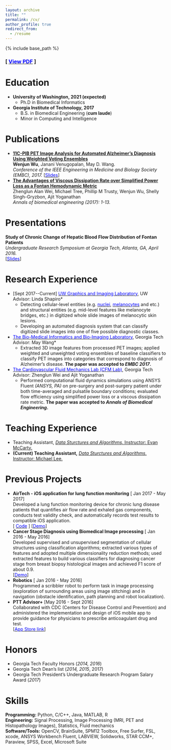 ```yaml
---
layout: archive
title: ""
permalink: /cv/
author_profile: true
redirect_from:
  - /resume
---
```


{% include base_path %}

### \[ [<span style="color:blue">View PDF</span>]() \]

Education
======

* **University of Washington, 2021 (expected)** 
  - Ph.D in Biomedical Informatics
* **Georgia Institute of Technology,  2017**
  - B.S. in Biomedical Engineering (**cum laude**)
  - Minor in Computing and Intelligence

# Publications

- <span style="color:blue">**[11C-PIB PET Image Analysis for Automated Alzheimer’s Diagnosis Using Weighted Voting Ensembles](http://ieeexplore.ieee.org/abstract/document/8037712/)**</span><br/> **Wenjun Wu**, Janani Venugopalan, May D. Wang.<br/> *Conference of the IEEE Engineering in Medicine and Biology Society (EMBC), 2017.*   \[[<span style="color:blue">Slides</span>](/files/EMBC.pdf)\]
- <span style="color:blue">**[The Advantages of Viscous Dissipation Rate over Simplified Power Loss as a Fontan Hemodynamic Metric](https://link.springer.com/article/10.1007/s10439-017-1950-1)**</span><br/> Zhenglun Alan Wei, Michael Tree, Phillip M Trusty, Wenjun Wu, Shelly Singh-Gryzbon, Ajit Yoganathan <br/> *Annals of biomedical engineering (2017): 1-13.*

# Presentations

**Study of Chronic Change of Hepatic Blood Flow Distribution of Fontan Patients**<br/> *Undergraduate Research Symposium at Georgia Tech, Atlanta, GA, April 2016.*<br/>  \[[<span style="color:blue">Slides</span>](/files/Poster_UROP.pdf)\]

# Research Experience

- \[Sept 2017--Current\]  [<span style="color:blue">UW Graphics and Imaging Laboratory</span>](http://grail.cs.washington.edu/), UW<br/>Advisor: Linda Shapiro*
  - Detecting cellular-level entities (e.g. [<span style="color:blue">nuclei</span>](/files/nuclei-detection.pdf), [<span style="color:blue">melanocytes</span>](/files/Melanocyte.pdf) and etc.) and structural entities (e.g. mid-level features like melanocyte bridges, etc.) in digitized whole slide images of melanocytic skin lesions. 
  - Developing an automated diagnosis system that can classify digitized slide images into one of five possible diagnostic classes.
- [<span style="color:blue">The Bio-Medical Informatics and Bio-Imaging Laboratory</span>](https://miblab.bme.gatech.edu/), Georgia Tech <br/>Advisor: May Wang*
  - Extracted 3D image features from processed PET images; applied weighted and unweighted voting ensembles of baseline classifiers to classify PET images into categories that correspond to diagnosis of Alzheimer’s disease. **The paper was accepted to *EMBC 2017*.**
- [<span style="color:blue">The Cardiovascular Fluid Mechanics Lab (CFM Lab)</span>](https://miblab.bme.gatech.edu/), Georgia Tech <br/>Advisor: Zhenglun Wei and Ajit Yoganathan
  - Performed computational fluid dynamics simulations using ANSYS Fluent *(ANSYS, PA)* on pre-surgery and post-surgery patient under both time-averaged and pulsatile boundary conditions; evaluated flow efficiency using simplified power loss or a viscous dissipation rate metric. **The paper was accepted to *Annals of Biomedical Engineering*.**

# Teaching Experience

- Teaching Assistant, [*Data Sturctures and Algorithms*. Instructor: Evan McCarty.](https://courses.cs.washington.edu/courses/cse373/17au/)
- **(Current) Teaching Assistant,** [*Data Sturctures and Algorithms*. Instructor: Michael Lee.](https://courses.cs.washington.edu/courses/cse373/18wi/)

# Previous Projects

- **AirTech - iOS application for lung function monitoring**                    \[ Jan 2017 - May 2017\]<br/> Developed a lung function monitoring device for chronic lung disease patients that quantifies air flow rate and exhaled gas components, conducts test validity check, and automatically records test results to compatible iOS application.<br/>\[ [<span style="color:blue">Code</span>](https://github.com/meredith-wenjunwu/AirTech-Final) \]                    \[[<span style="color:blue">Demo</span>](https://youtu.be/uy7s0ZQS1aQ)\]
- **Cancer Stage Diagnosis using Biomedical Image processing**            \[ Jan 2016 - May 2016\]<br/>Developed supervised and unsupervised segmentation of cellular structures using classification algorithms; extracted various types of features and adopted multiple dimensionality reduction methods; used extracted features to build various classifiers for diagnosing cancer stage from breast biopsy histological images and achieved F1 score of about 0.9. <br/> \[[<span style="color:blue">Demo</span>](https://youtu.be/m85OWh-0uZM)\]
- **Robotics**                                                                                                             \[ Jan 2016 - May 2016\]<br/> Programmed a scribbler robot to perform task in image processing (exploration of surrounding areas using image stitching) and in navigation (obstacle identification, path planning and robot localization).
- **PTT Advisor+**                                                                                                     \[May 2016 - Sept 2016\]<br/> Collaborated with CDC (Centers for Disease Control and Prevention) and administered the implementation and design of iOS mobile app to provide guidance for physicians to prescribe anticoagulant drug and test. <br/> \[[<span style="color:blue">App Store link</span>](https://itunes.apple.com/us/app/ptt-advisor/id537989131?mt=8)\]

Honors
======

- Georgia Tech Faculty Honors (*2014, 2016*)
- Georgia Tech Dean’s list (*2014, 2015*, 2017)
- Georgia Tech President’s Undergraduate Research Program Salary Award (*2017*)

# Skills

**Programming:** Python, C/C++,  Java, MATLAB, R<br/>**Engineering:** Signal Processing, Image Processing (MRI, PET and Histopathology Images), Statistics, Fluid mechanics <br/>**Software/Tools:** OpenCV, BrainSuite, SPM12 Toolbox, Free Surfer, FSL, xcode, ANSYS Workbench Fluent, LABVIEW, Solidworks, STAR CCM+, Paraview, SPSS, Excel, Microsoft Suite <br/>